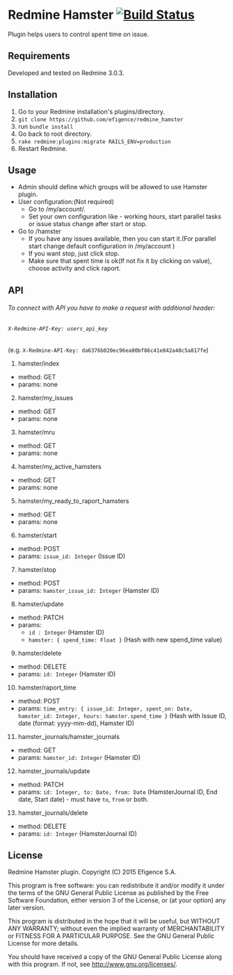 # Redmine Hamster [![Build Status](https://travis-ci.org/efigence/redmine_hamster.svg?branch=master)](https://travis-ci.org/efigence/redmine_hamster)

Plugin helps users to control spent time on issue.


## Requirements

Developed and tested on Redmine 3.0.3.

## Installation

1. Go to your Redmine installation's plugins/directory.
2. `git clone https://github.com/efigence/redmine_hamster`
3. run `bundle install`
4. Go back to root directory.
5. `rake redmine:plugins:migrate RAILS_ENV=production`
6. Restart Redmine.

## Usage

* Admin should define which groups will be allowed to use Hamster plugin.
* User configuration:(Not required)
  - Go to /my/account/.
  - Set your own configuration like - working hours, start parallel tasks or issue status change after start or stop.
* Go to /hamster
  - If you have any issues available, then you can start it.(For parallel start change default configuration in /my/account )
  - If you want stop, just click stop.
  - Make sure that spent time is ok(If not fix it by clicking on value), choose activity and click raport.

## API

###### To connect with API you have to make a request with additional header:
###### `X-Redmine-API-Key: users_api_key`
(e.g. `X-Redmine-API-Key: da6376b020ec96ea00bf86c41e842a40c5a817fe`) 

1. hamster/index
  * method: GET
  * params: none
2. hamster/my_issues
  * method: GET
  * params: none
3. hamster/mru
  * method: GET
  * params: none
4. hamster/my_active_hamsters
  * method: GET
  * params: none
5. hamster/my_ready_to_raport_hamsters
  * method: GET
  * params: none
6. hamster/start
  * method: POST
  * params: `issue_id: Integer` (Issue ID)
7. hamster/stop
  * method: POST
  * params: `hamster_issue_id: Integer` (Hamster ID)
8. hamster/update
  * method: PATCH
  * params:
    + `id : Integer` (Hamster ID)
    + `hamster: { spend_time: Float }` (Hash with new spend_time value)
9. hamster/delete
  * method: DELETE
  * params: `id: Integer` (Hamster ID)
10. hamster/raport_time
  * method: POST
  * params: `time_entry: { issue_id: Integer, spent_on: Date, hamster_id: Integer, hours: hamster.spend_time }` (Hash with Issue ID, date (format: yyyy-mm-dd), Hamster ID)
11. hamster_journals/hamster_journals
  * method: GET
  * params: `hamster_id: Integer` (Hamster ID)
12. hamster_journals/update
  * method: PATCH
  * params: `id: Integer, to: Date, from: Date` (HamsterJournal ID, End date, Start date) - must have `to`, `from` or both.
13. hamster_journals/delete
  * method: DELETE
  * params: `id: Integer` (HamsterJournal ID)

## License

  Redmine Hamster plugin.
  Copyright (C) 2015 Efigence S.A.

  This program is free software: you can redistribute it and/or modify
  it under the terms of the GNU General Public License as published by
  the Free Software Foundation, either version 3 of the License, or
  (at your option) any later version.

  This program is distributed in the hope that it will be useful,
  but WITHOUT ANY WARRANTY; without even the implied warranty of
  MERCHANTABILITY or FITNESS FOR A PARTICULAR PURPOSE.  See the
  GNU General Public License for more details.

  You should have received a copy of the GNU General Public License
  along with this program.  If not, see <http://www.gnu.org/licenses/>.
